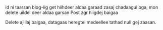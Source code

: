 
id ni taarsan blog-iig get hiihdeer aldaa garaad zasaj chadaagui bga,
mon delete uildel deer aldaa garsan 
Post zgr hiigdej baigaa 



Delete ajillaj baigaa, datagaas heregtei medeellee tathad null gej zaasan.
